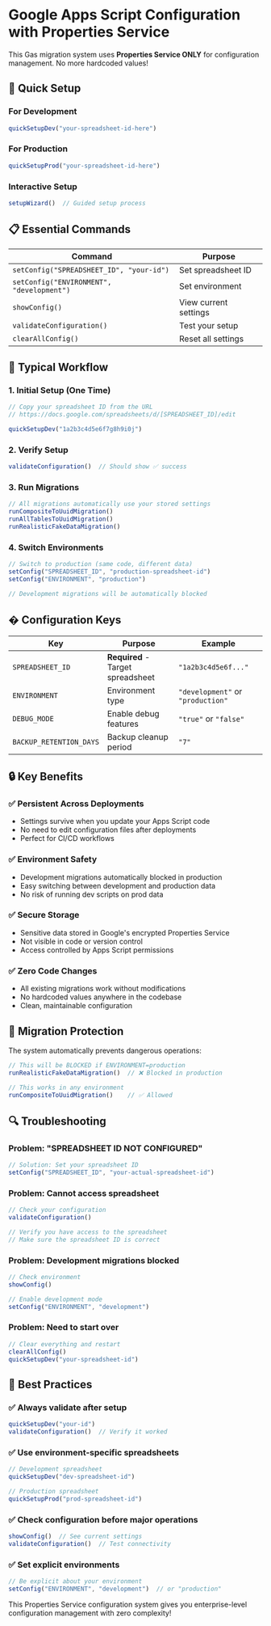 # Google Apps Script Configuration with Properties Service

This Gas migration system uses **Properties Service ONLY** for configuration management. No more hardcoded values!

## 🚀 Quick Setup

### For Development
```javascript
quickSetupDev("your-spreadsheet-id-here")
```

### For Production  
```javascript
quickSetupProd("your-spreadsheet-id-here")
```

### Interactive Setup
```javascript
setupWizard()  // Guided setup process
```

## 📋 Essential Commands

| Command | Purpose |
|---------|---------|
| `setConfig("SPREADSHEET_ID", "your-id")` | Set spreadsheet ID |
| `setConfig("ENVIRONMENT", "development")` | Set environment |
| `showConfig()` | View current settings |
| `validateConfiguration()` | Test your setup |
| `clearAllConfig()` | Reset all settings |

## 🔄 Typical Workflow

### 1. Initial Setup (One Time)
```javascript
// Copy your spreadsheet ID from the URL
// https://docs.google.com/spreadsheets/d/[SPREADSHEET_ID]/edit

quickSetupDev("1a2b3c4d5e6f7g8h9i0j")
```

### 2. Verify Setup
```javascript
validateConfiguration()  // Should show ✅ success
```

### 3. Run Migrations
```javascript
// All migrations automatically use your stored settings
runCompositeToUuidMigration()
runAllTablesToUuidMigration()
runRealisticFakeDataMigration()
```

### 4. Switch Environments
```javascript
// Switch to production (same code, different data)
setConfig("SPREADSHEET_ID", "production-spreadsheet-id")
setConfig("ENVIRONMENT", "production")

// Development migrations will be automatically blocked
```

## � Configuration Keys

| Key | Purpose | Example |
|-----|---------|---------|
| `SPREADSHEET_ID` | **Required** - Target spreadsheet | `"1a2b3c4d5e6f..."` |
| `ENVIRONMENT` | Environment type | `"development"` or `"production"` |
| `DEBUG_MODE` | Enable debug features | `"true"` or `"false"` |
| `BACKUP_RETENTION_DAYS` | Backup cleanup period | `"7"` |

## 🔒 Key Benefits

### ✅ **Persistent Across Deployments**
- Settings survive when you update your Apps Script code
- No need to edit configuration files after deployments
- Perfect for CI/CD workflows

### ✅ **Environment Safety**
- Development migrations automatically blocked in production
- Easy switching between development and production data
- No risk of running dev scripts on prod data

### ✅ **Secure Storage**  
- Sensitive data stored in Google's encrypted Properties Service
- Not visible in code or version control
- Access controlled by Apps Script permissions

### ✅ **Zero Code Changes**
- All existing migrations work without modifications
- No hardcoded values anywhere in the codebase
- Clean, maintainable configuration

## 🚨 Migration Protection

The system automatically prevents dangerous operations:

```javascript
// This will be BLOCKED if ENVIRONMENT=production
runRealisticFakeDataMigration()  // ❌ Blocked in production

// This works in any environment  
runCompositeToUuidMigration()    // ✅ Allowed
```

## 🔍 Troubleshooting

### Problem: "SPREADSHEET ID NOT CONFIGURED"
```javascript
// Solution: Set your spreadsheet ID
setConfig("SPREADSHEET_ID", "your-actual-spreadsheet-id")
```

### Problem: Cannot access spreadsheet
```javascript
// Check your configuration
validateConfiguration()

// Verify you have access to the spreadsheet
// Make sure the spreadsheet ID is correct
```

### Problem: Development migrations blocked
```javascript
// Check environment
showConfig()

// Enable development mode
setConfig("ENVIRONMENT", "development")
```

### Problem: Need to start over
```javascript
// Clear everything and restart
clearAllConfig()
quickSetupDev("your-spreadsheet-id")
```

## 🎯 Best Practices

### ✅ Always validate after setup
```javascript
quickSetupDev("your-id")
validateConfiguration()  // Verify it worked
```

### ✅ Use environment-specific spreadsheets
```javascript
// Development spreadsheet
quickSetupDev("dev-spreadsheet-id")

// Production spreadsheet  
quickSetupProd("prod-spreadsheet-id")
```

### ✅ Check configuration before major operations
```javascript
showConfig()  // See current settings
validateConfiguration()  // Test connectivity
```

### ✅ Set explicit environments
```javascript
// Be explicit about your environment
setConfig("ENVIRONMENT", "development")  // or "production"
```

This Properties Service configuration system gives you enterprise-level configuration management with zero complexity!
